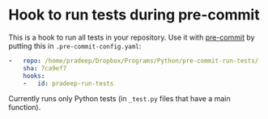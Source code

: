 # Hook to run tests during pre-commit

This is a hook to run all tests in your repository. Use it with [pre-commit](http://pre-commit.com/) by putting this in `.pre-commit-config.yaml`:

```yaml
-   repo: /home/pradeep/Dropbox/Programs/Python/pre-commit-run-tests/
    sha: 7ca9ef7
    hooks:
    -   id: pradeep-run-tests
```

Currently runs only Python tests (in `_test.py` files that have a main function).

